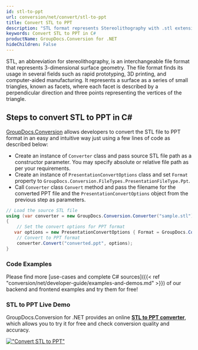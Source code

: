 ```yaml
---
id: stl-to-ppt
url: conversion/net/convert/stl-to-ppt
title: Convert STL to PPT
description: "STL format represents Stereolithography with .stl extension. Learn how to convert STL to PPT file programmatically in C# language using GroupDocs.Conversion for .NET library."
keywords: Convert STL to PPT in C#
productName: GroupDocs.Conversion for .NET
hideChildren: False
---
```


STL, an abbreviation for stereolithography, is an interchangeable file format that represents 3-dimensional surface geometry. The file format finds its usage in several fields such as rapid prototyping, 3D printing, and computer-aided manufacturing. It represents a surface as a series of small triangles, known as facets, where each facet is described by a perpendicular direction and three points representing the vertices of the triangle.

## Steps to convert STL to PPT in C#

[GroupDocs.Conversion](https://products.groupdocs.com/conversion/net) allows developers to convert the STL file to PPT format in an easy and intuitive way just using a few lines of code as described below:

* Create an instance of `Converter` class and pass source STL file path as a constructor parameter. You may specify absolute or relative file path as per your requirements. 
* Create an instance of `PresentationConvertOptions` class and set `Format` property to `GroupDocs.Conversion.FileTypes.PresentationFileType.Ppt`.
* Call `Converter` class `Convert` method and pass the filename for the converted PPT file and the `PresentationConvertOptions` object from the previous step as parameters.

```csharp
// Load the source STL file
using (var converter = new GroupDocs.Conversion.Converter("sample.stl"))
{
    // Set the convert options for PPT format
   var options = new PresentationConvertOptions { Format = GroupDocs.Conversion.FileTypes.PresentationFileType.Ppt };
    // Convert to PPT format
    converter.Convert("converted.ppt", options);
}
```

### Code Examples

Please find more [use-cases and complete C# sources]({{< ref "conversion/net/developer-guide/examples-and-demos.md" >}}) of our backend and frontend examples and try them for free!

### STL to PPT Live Demo

GroupDocs.Conversion for .NET provides an online [**STL to PPT converter**](https://products.groupdocs.app/conversion/stl-to-ppt), which allows you to try it for free and check conversion quality and accuracy.

[!["Convert STL to PPT"](conversion/net/images/convert-to-ppt/convert-stl-to-ppt.png)](https://products.groupdocs.app/conversion/stl-to-ppt)